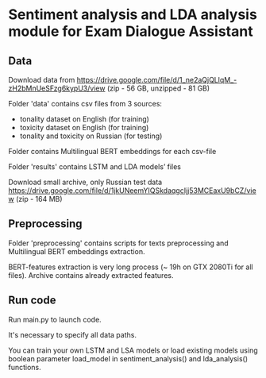 # Sentiment analysis and LDA analysis module for Exam Dialogue Assistant

## Data
Download data from https://drive.google.com/file/d/1_ne2aQjQLlqM_-zH2bMnUeSFzg6kypU3/view (zip - 56 GB, unzipped - 81 GB) 

Folder 'data' contains csv files from 3 sources:
- tonality dataset on English (for training)
- toxicity dataset on English (for training)
- tonality and toxicity on Russian (for testing)

Folder contains Multilingual BERT embeddings for each csv-file

Folder 'results' contains LSTM and LDA models’ files

Download small archive, only Russian test data https://drive.google.com/file/d/1jkUNeemYIQSkdaqgcIjj53MCEaxU9bCZ/view (zip - 164 MB)

## Preprocessing
Folder 'preprocessing' contains scripts for texts preprocessing and Multilingual BERT embeddings extraction. 

BERT-features extraction is very long process (~ 19h on GTX 2080Ti for all files). Archive contains already extracted features.

## Run code
Run main.py to launch code.

It's necessary to specify all data paths. 

You can train your own LSTM and LSA models or load existing models using boolean parameter load_model in sentiment_analysis() and lda_analysis() functions. 
